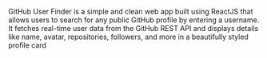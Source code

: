 GitHub User Finder is a simple and clean web app built using ReactJS that allows users to search for any public GitHub profile by entering a username. It fetches real-time user data from the GitHub REST API and displays details like name, avatar, repositories, followers, and more in a beautifully styled profile card
